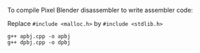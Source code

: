 To compile Pixel Blender disassembler to write assembler code:

Replace `#include <malloc.h>` by `#include <stdlib.h>`

	g++ apbj.cpp -o apbj
	g++ dpbj.cpp -o dpbj
